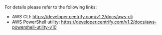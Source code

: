 For details please refer to the following links:

-   AWS CLI: https://developer.centrify.com/v1.2/docs/aws-cli
-   AWS PowerShell utility: https://developer.centrify.com/v1.2/docs/aws-powershell-utility-v10
